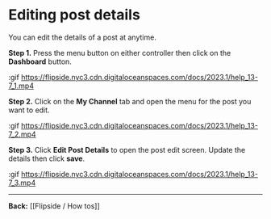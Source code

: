# Editing post details

You can edit the details of a post at anytime.

**Step 1.** Press the menu button on either controller then click on the **Dashboard** button.

:gif https://flipside.nyc3.cdn.digitaloceanspaces.com/docs/2023.1/help_13-7_1.mp4

**Step 2.** Click on the **My Channel** tab and open the menu for the post you want to edit.

:gif https://flipside.nyc3.cdn.digitaloceanspaces.com/docs/2023.1/help_13-7_2.mp4

**Step 3.** Click **Edit Post Details** to open the post edit screen. Update the details then click **save**.

:gif https://flipside.nyc3.cdn.digitaloceanspaces.com/docs/2023.1/help_13-7_3.mp4

---

**Back:** [[Flipside / How tos]]

